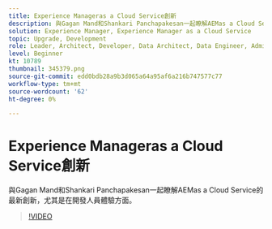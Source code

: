```yaml
---
title: Experience Manageras a Cloud Service創新
description: 與Gagan Mand和Shankari Panchapakesan一起瞭解AEMas a Cloud Service的最新創新，尤其是在開發人員體驗方面。
solution: Experience Manager, Experience Manager as a Cloud Service
topic: Upgrade, Development
role: Leader, Architect, Developer, Data Architect, Data Engineer, Admin, User
level: Beginner
kt: 10789
thumbnail: 345379.png
source-git-commit: edd0bdb28a9b3d065a64a95af6a216b747577c77
workflow-type: tm+mt
source-wordcount: '62'
ht-degree: 0%

---
```



# Experience Manageras a Cloud Service創新

與Gagan Mand和Shankari Panchapakesan一起瞭解AEMas a Cloud Service的最新創新，尤其是在開發人員體驗方面。

>[!VIDEO](https://video.tv.adobe.com/v/345379/?quality=12&learn=on)
